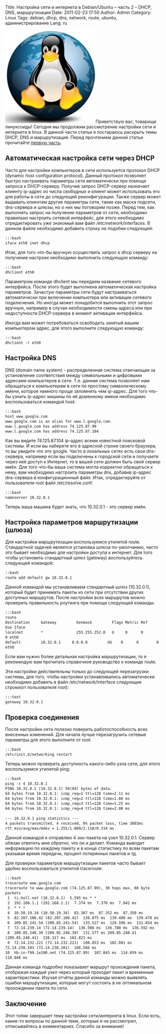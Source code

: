 Title: Настройка сети и интернета в Debian/Ubuntu – часть 2 – DHCP, DNS, маршрутизация
Date: 2011-02-23 17:50
Author: Admin
Category: Linux
Tags: debian, dhcp, dns, network, route, ubuntu, администрирование
Lang: ru

![tux internet][]Приветствую вас, товарищи линуксоиды! Сегодня мы
продолжим рассмотрение настройки сети и интернета в linux. В данной
части статьи я постараюсь раскрыть темы DHCP, DNS и маршрутизация. Перед
прочтением данной статьи прочитайте [первую часть][].

Автоматическая настройка сети через DHCP
----------------------------------------

Часто для настройки компьютеров в сети используется протокол DHCP
(dynamic host configuration protocol). Данный протокол позволяет быстро
настраивать параметры сети автоматически при помощи запроса к
DHCP-серверу. Получив запрос DHCP-сервер назначает клиенту ip-адрес из
числа свободных и клиент может использовать его для работы в сети до
следующей реконфигурации. Также сервер может выдавать клиентам другие
параметры сети, такие как маска подсети, dns-сервера и шлюзы, но о них
мы поговорим позже. Перед тем, как выполнять запрос на получение
параметров от сети, необходимо правильно настроить сетевой интерфейс,
для этого необходимо отредактировать уже знакомый вам файл
/etc/network/interfaces. В данном файле необходимо добавить строку на
подобии следующей:

	:::bash
	iface eth0 inet dhcp

Итак, для того что-бы вручную осуществить запрос к dhcp серверу на
получение настроек необходимо выполнить следующую команду:

	:::bash
	dhclient eth0

Параметром команде dhclient мы передаем название сетевого интерфейса.
После этого будет выполнена автоматическая настройка параметров.
Зачастую параметры сети будут настраиваться автоматически при включении
компьютера или активации сетевого подключения. Но иногда может
понадобится выполнить этот запрос вручную, например в случае
необходимости смены адреса или при недоступности DHCP-сервера в момент
активации интерфейса.

Иногда вам может потребоваться освободить занятый вашим компьютером
адрес, для этого выполните следующую команду:

	:::bash
	dhclient -r eth0

Настройка DNS
-------------

DNS (domain name system) - распределенная система отвечающая за
установление соответствия между символьными и цифровыми адресами
компьютеров в сети. Т.е. данная система позволяет нам обращаться к
компьютерам в сети по простому символическому имени, которое намного
проще запомнить чем ip-адрес. Для того что-бы узнать ip-адрес машины по
её доменному имени необходимо воспользоваться командой host:

	:::bash
	host www.google.com
	www.google.com is an alias for www.l.google.com.
	www.l.google.com has address 74.125.87.99
	www.l.google.com has address 74.125.87.104

Как вы видите 74.125.87.104 ip-адрес всеми известной поисковой системы.
И если вы наберете его в адресной строке своего браузера, то вы увидите
что это google. Часто в локальных сетях есть свои dns-сервера, например
если вы подключены к городской сети и получаете через неё доступ к
Интернет, то в вашей сети должен быть свой сервер имён. Для того что-бы
ваша система могла корректно обращаться к нему, вам необходимо настроить
параметры dns, добавив ip-адрес dns-сервера в конфигурационный файл.
Итак, отредактируйте от пользователя root файл /etc/resolve.conf:

	:::bash
	nameserver 10.32.0.1

Теперь ваша машина будет знать, что 10.32.0.1 - это сервер имён.

Настройка параметров маршрутизации (шлюза)
------------------------------------------

Для настройки маршрутизации воспользуемся утилитой route. Стандартной
задачей является установка шлюза по-умолчанию, часто это бывает
необходимо для настройки доступа к интернет. Для того чтобы установить
стандартный шлюз (gateway) воспользуйтесь следующей командой:

	::bash
	route add default gw 10.32.0.1

Данной командой мы устанавливаем стандартный шлюз (10.32.0.1), который
будет принимать пакеты из сети при отсутствии других доступных
маршрутов. После настройки всех маршрутов можно проверить правильность
роутинга при помощи следующей команды:

	:::bash
	route
	Destination     Gateway         Genmask         Flags Metric Ref    Use Iface
	localnet        *               255.255.252.0   U     0      0        0 eth0
	default         10.32.0.1     0.0.0.0         UG    0      0        0 eth0

Если вам нужно более детальная настройка маршрутизации, то я рекомендую
вам прочитать справочное руководство к команде route.

Эти настройки действительны только до следующей перезагрузки системы,
для того, чтобы настройки устанавливались автоматически необходимо
добавить в файл /etc/network/interface следующие строки(от пользователя
root):

	:::text
    gateway 10.32.0.1

Проверка соединения
-------------------

После настройки сети полезно поверить работоспособность всех внесенных
изменений. Для начала лучше перезагрузить сетевые параметры для этого
выполните от root:

	:::bash
	/etc/init.d/networking restart

Теперь можно проверить доступность какого-либо узла сети, для этого
воспользуемся утилитой ping:

	:::bash
	ping -c 4 10.32.0.1
	PING 10.32.0.1 (10.32.0.1) 56(84) bytes of data.
	64 bytes from 10.32.0.1: icmp_req=1 ttl=128 time=2.11 ms
	64 bytes from 10.32.0.1: icmp_req=2 ttl=128 time=1.86 ms
	64 bytes from 10.32.0.1: icmp_req=3 ttl=128 time=1.25 ms
	64 bytes from 10.32.0.1: icmp_req=4 ttl=128 time=2.00 ms

	--- 10.32.0.1 ping statistics ---
	4 packets transmitted, 4 received, 0% packet loss, time 3003ms
	rtt min/avg/max/mdev = 1.255/1.809/2.110/0.334 ms

Данной командой я отправляю 4 эхо-пакета на узел 10.32.0.1. Сервер
обязан ответить мне обратно, что он и делает. Команда выводит информацию
по каждому пакету и в конце статистику по всем пакетам указывая время
передачи, процент потерянных пакетов и тд.

Для проверки параметров маршрутизации пакетов часто бывает удобно
воспользоваться утилитой traceroute:

	:::bash
	traceroute www.google.com
	traceroute to www.google.com (74.125.87.99), 30 hops max, 60 byte packets
	 1  ti.holl.net (10.32.0.1)  5.595 ms * *
	 2  192.168.1.1 (192.168.1.1)  7.374 ms  7.370 ms  7.842 ms
	 3  * * *
	 4  10.50.19.34 (10.50.19.34)  83.307 ms  87.352 ms  87.350 ms
	 5  82.207.106.42 (82.207.106.42)  136.875 ms  139.480 ms  139.478 ms
	 6  209.85.241.54 (209.85.241.54)  135.527 ms  129.398 ms  131.854 ms
	 7  72.14.239.14 (72.14.239.14)  136.508 ms  136.780 ms  136.592 ms
	 8  209.85.248.39 (209.85.248.39)  131.577 ms 209.85.248.41 (209.85.248.41)  138.317 ms  102.821 ms
	 9  72.14.232.221 (72.14.232.221)  100.853 ms  102.081 ms 72.14.238.101 (72.14.238.101)  106.566 ms
	10  hb-in-f99.1e100.net (74.125.87.99)  107.843 ms  114.659 ms  110.048 ms

Данная команда подробно показывает маршрут прохождения пакета, отображая
каждый узел через который проходит пакет и временные характеристики.
Изучая отчёты данной команды можно выявлять ошибки маршрутизации,
которые могут состоять в не оптимальном прохождении пакета по сети.

Заключение
----------

Этот топик завершает тему настройки сети/интернета в linux. Если есть,
какие-то вопросы по данной теме, которые я не рассмотрел, отписывайтесь
в комментариях. Спасибо за внимание!

  [tux internet]: /media/2011/02/cde9051620f78865f6b159fe03aefa9b_0_500_01-291x300.jpg
    "linux internet"
  [первую часть]: /Linux/nastroika-seti-i-interneta-v-debianubuntu-chast-1-nastroika-setevykh-interfeisov/
